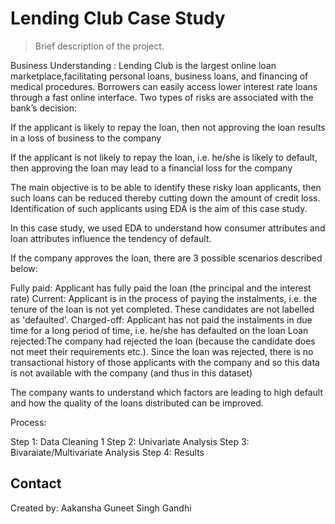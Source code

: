 # Lending Club Case Study
>  Brief description of the project.


Business Understanding : Lending Club is the largest online loan marketplace,facilitating personal loans,
business loans, and financing of medical procedures. Borrowers can easily access lower interest rate loans through a fast online interface.
 Two types of risks are associated with the bank’s decision:

If the applicant is likely to repay the loan, then not approving the loan results in a loss of business to the company

If the applicant is not likely to repay the loan, i.e. he/she is likely to default, then approving the loan may lead to a financial loss for the company

 The main objective is to be able to identify these risky loan applicants, then such loans can be reduced thereby cutting down the amount of credit loss. Identification of such applicants using EDA is the aim of this case study.   

In this case study, we used EDA to understand how consumer attributes and loan attributes influence the tendency of default.


 If the company approves the loan, there are 3 possible scenarios described below:

Fully paid: Applicant has fully paid the loan (the principal and the interest rate) 
Current: Applicant is in the process of paying the instalments, i.e. the tenure of the loan is not yet completed. These candidates are not labelled as 'defaulted'. 
Charged-off: Applicant has not paid the instalments in due time for a long period of time, i.e. he/she has defaulted on the loan Loan rejected:The company had rejected the loan (because the candidate does not meet their requirements etc.). Since the loan was rejected, there is no transactional history of those applicants with the company and so this data is not available with the company (and thus in this dataset)


 The company wants to understand which factors are leading to high default and how the quality of the loans distributed can be improved.

 Process: 

 Step 1: Data Cleaning 1
Step 2: Univariate Analysis
Step 3: Bivaraiate/Multivariate Analysis
Step 4: Results


## Contact
Created by:
Aakansha
Guneet Singh Gandhi



